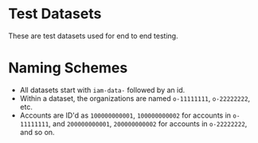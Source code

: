 # Test Datasets

These are test datasets used for end to end testing.

# Naming Schemes

- All datasets start with `iam-data-` followed by an id.
- Within a dataset, the organizations are named `o-11111111`, `o-22222222`, etc.
- Accounts are ID'd as `100000000001`, `100000000002` for accounts in `o-11111111`, and `200000000001`, `200000000002` for accounts in `o-22222222`, and so on.
